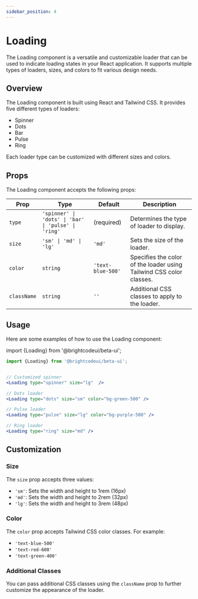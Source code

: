 ```yaml
---
sidebar_position: 4
---
```


# Loading

The Loading component is a versatile and customizable loader that can be used to indicate loading states in your React application. It supports multiple types of loaders, sizes, and colors to fit various design needs.

## Overview

The Loading component is built using React and Tailwind CSS. It provides five different types of loaders:

- Spinner
- Dots
- Bar
- Pulse
- Ring

Each loader type can be customized with different sizes and colors.

## Props

The Loading component accepts the following props:

| Prop | Type | Default | Description |
|------|------|---------|-------------|
| `type` | `'spinner' \| 'dots' \| 'bar' \| 'pulse' \| 'ring'` | (required) | Determines the type of loader to display. |
| `size` | `'sm' \| 'md' \| 'lg'` | `'md'` | Sets the size of the loader. |
| `color` | `string` | `'text-blue-500'` | Specifies the color of the loader using Tailwind CSS color classes. |
| `className` | `string` | `''` | Additional CSS classes to apply to the loader. |

## Usage

Here are some examples of how to use the Loading component:

import {Loading} from '@brightcodeui/beta-ui';


<div className="myLoader">
    <Loading type="spinner" size="lg"  color="text-green-500"/>
    <Loading type="dots" size="lg"  color="bg-green-500 "/>
    <Loading type="pulse" size="lg" color="bg-purple-500" />
    <Loading type="ring" size="lg"  />
</div>

```jsx
import {Loading} from '@brightcodeui/beta-ui';


// Customized spinner
<Loading type="spinner" size="lg"  />

// Dots loader
<Loading type="dots" size="sm" color="bg-green-500" />

// Pulse loader
<Loading type="pulse" size="lg" color="bg-purple-500" />

// Ring loader
<Loading type="ring" size="md" />
```


## Customization

### Size

The `size` prop accepts three values:

- `'sm'`: Sets the width and height to 1rem (16px)
- `'md'`: Sets the width and height to 2rem (32px)
- `'lg'`: Sets the width and height to 3rem (48px)

### Color

The `color` prop accepts Tailwind CSS color classes. For example:

- `'text-blue-500'`
- `'text-red-600'`
- `'text-green-400'`

### Additional Classes

You can pass additional CSS classes using the `className` prop to further customize the appearance of the loader.

